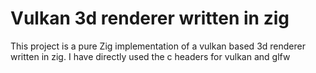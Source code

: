 # Vulkan 3d renderer written in zig
This project is a pure Zig implementation of a vulkan based 3d renderer written in zig. I have directly used the c headers for vulkan and glfw 
